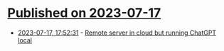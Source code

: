 # [Published on 2023-07-17](index.md)

* [2023-07-17, 17:52:31](https://lobste.rs/s/7murwr/remote_server_cloud_running_chatgpt) - [Remote server in cloud but running ChatGPT local](https://many.pw/synapse/remote-vs-local)
